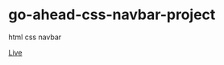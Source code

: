 # go-ahead-css-navbar-project
html css navbar

<a href="https://mazharulislamtamim4.github.io/go-ahead-css-navbar-project/" > Live </a> 

